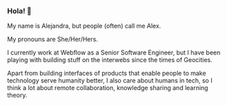 ### Hola! 👋

My name is Alejandra, but people (often) call me Alex.

My pronouns are She/Her/Hers.

I currently work at Webflow as a Senior Software Engineer, but I have been playing with building stuff on the interwebs since the times of Geocities.

Apart from building interfaces of products that enable people to make technology serve humanity better, I also care about humans in tech, so I think a lot about remote collaboration, knowledge sharing and learning theory.



<!--
**AlxSavage/AlxSavage** is a ✨ _special_ ✨ repository because its `README.md` (this file) appears on your GitHub profile.

Here are some ideas to get you started:

- 🔭 I’m currently working on ...
- 🌱 I’m currently learning ...
- 👯 I’m looking to collaborate on ...
- 🤔 I’m looking for help with ...
- 💬 Ask me about ...
- 📫 How to reach me: ...
- 😄 Pronouns: ...
- ⚡ Fun fact: ...
-->
